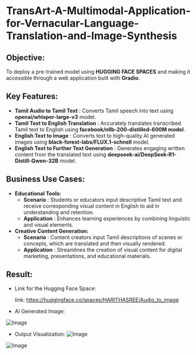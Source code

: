 # TransArt-A-Multimodal-Application-for-Vernacular-Language-Translation-and-Image-Synthesis
## Objective:
To deploy a pre-trained model using **HUGGING FACE SPACES** and making it accessible through a web application built with **Gradio**.
## Key Features:
- **Tamil Audio to Tamil Text** : Converts Tamil speech into text using **openai/whisper-large-v3** model.
- **Tamil Text to English Translation** : Accurately translates transcribed Tamil text to English using **facebook/nllb-200-distilled-600M model**.
- **English Text to Image** : Converts text to high-quality AI generated images using **black-forest-labs/FLUX.1-schnell** model.
- **English Text to Further Text Generation** : Generates engaging written content from the translated text using **deepseek-ai/DeepSeek-R1-Distill-Qwen-32B** model.
## Business Use Cases:
- **Educational Tools:**
    - **Scenario** : Students or educators input descriptive Tamil text and receive corresponding visual content in English to aid in understanding and retention.
    - **Application** : Enhances learning experiences by combining linguistic and visual elements.
- **Creative Content Generation:**
    - **Scenario** : Content creators input Tamil descriptions of scenes or concepts, which are translated and then visually rendered.
    - **Application** : Streamlines the creation of visual content for digital marketing, presentations, and educational materials.
## Result: 
- Link for the Hugging Face Space:

    link: https://huggingface.co/spaces/HARITHASREE/Audio_to_image
  
- AI Generated Image:


![Image](https://github.com/user-attachments/assets/6f65eccf-7aeb-4704-8aaa-35a0474e231e)

- Output Visualization:
![Image](https://github.com/user-attachments/assets/edc27446-24a5-4ef0-b226-ba0a4aa23a70)

![Image](https://github.com/user-attachments/assets/14ac8609-df23-4954-a6d1-a1718b504873)


  

